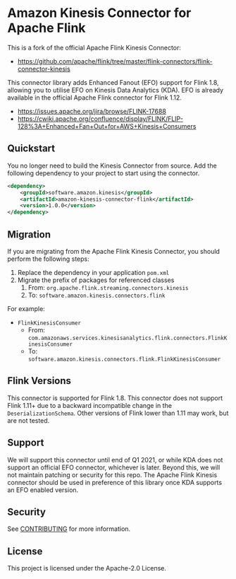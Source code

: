 # Amazon Kinesis Connector for Apache Flink

This is a fork of the official Apache Flink Kinesis Connector:
- https://github.com/apache/flink/tree/master/flink-connectors/flink-connector-kinesis

This connector library adds Enhanced Fanout (EFO) support for Flink 1.8, allowing you to utilise EFO on Kinesis Data Analytics (KDA).
EFO is already available in the official Apache Flink connector for Flink 1.12.   
- https://issues.apache.org/jira/browse/FLINK-17688
- https://cwiki.apache.org/confluence/display/FLINK/FLIP-128%3A+Enhanced+Fan+Out+for+AWS+Kinesis+Consumers

## Quickstart

You no longer need to build the Kinesis Connector from source. 
Add the following dependency to your project to start using the connector.

```xml
<dependency>
    <groupId>software.amazon.kinesis</groupId>
    <artifactId>amazon-kinesis-connector-flink</artifactId>
    <version>1.0.0</version>
</dependency>
```  

## Migration

If you are migrating from the Apache Flink Kinesis Connector, you should perform the following steps:
  
  1. Replace the dependency in your application `pom.xml`
  1. Migrate the prefix of packages for referenced classes
      1. From: `org.apache.flink.streaming.connectors.kinesis`
      1. To: `software.amazon.kinesis.connectors.flink`
    
For example:
  
  - `FlinkKinesisConsumer`
      - From: `com.amazonaws.services.kinesisanalytics.flink.connectors.FlinkKinesisConsumer`
      - To: `software.amazon.kinesis.connectors.flink.FlinkKinesisConsumer`

## Flink Versions

This connector is supported for Flink 1.8. 
This connector does not support Flink 1.11+ due to a backward incompatible change in the `DeserializationSchema`.
Other versions of Flink lower than 1.11 may work, but are not tested. 

## Support

We will support this connector until end of Q1 2021, 
or while KDA does not support an official EFO connector, whichever is later. 
Beyond this, we will not maintain patching or security for this repo.
The Apache Flink Kinesis connector should be used in preference of this library once KDA supports an EFO enabled version.

## Security

See [CONTRIBUTING](CONTRIBUTING.md#security-issue-notifications) for more information.

## License

This project is licensed under the Apache-2.0 License.


